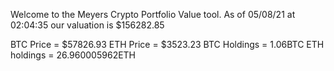 Welcome to the Meyers Crypto Portfolio Value tool. 
As of 05/08/21 at 02:04:35 our valuation is $156282.85 

BTC Price = $57826.93
 ETH Price = $3523.23
BTC Holdings = 1.06BTC
 ETH holdings = 26.960005962ETH 

